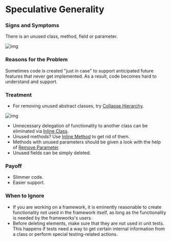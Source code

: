# Speculative Generality

### Signs and Symptoms

There is an unused class, method, field or parameter.

![img](https://sourcemaking.com/images/refactoring-illustrations/speculative-generality-1.png)

### Reasons for the Problem

Sometimes code is created "just in case" to support anticipated future features that never get implemented. As a result, code becomes hard to understand and support.

### Treatment

- For removing unused abstract classes, try [Collapse Hierarchy](https://sourcemaking.com/refactoring/collapse-hierarchy).

![img](https://sourcemaking.com/images/refactoring-illustrations/speculative-generality-2.png)

- Unnecessary delegation of functionality to another class can be eliminated via [Inline Class](https://sourcemaking.com/refactoring/inline-class).
- Unused methods? Use [Inline Method](https://sourcemaking.com/refactoring/inline-method) to get rid of them.
- Methods with unused parameters should be given a look with the help of [Remove Parameter](https://sourcemaking.com/refactoring/remove-parameter).
- Unused fields can be simply deleted.

### Payoff

- Slimmer code.
- Easier support.

### When to Ignore

- If you are working on a framework, it is eminently reasonable to create functionality not used in the framework itself, as long as the functionality is needed by the frameworks's users.
- Before deleting elements, make sure that they are not used in unit tests. This happens if tests need a way to get certain internal information from a class or perform special testing-related actions.